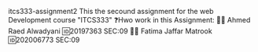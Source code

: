 itcs333-assignment2
This the secound assignment for the web Development course "ITCS333"
❓Hwo work in this Assignment:
🙆‍♂️ Ahmed Raed Alwadyani 🆔20197363 SEC:09
🙍‍♀️ Fatima Jaffar Matrook 🆔202006773 SEC:09
